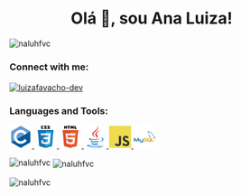 <h1 align="center">Olá 👋, sou Ana Luiza!</h1>
<p align="left"> <img src="https://komarev.com/ghpvc/?username=naluhfvc&label=Profile%20views&color=0e75b6&style=flat" alt="naluhfvc" /> </p>

<h3 align="left">Connect with me:</h3>
<p align="left">
<a href="https://linkedin.com/in/luizafavacho-dev" target="blank"><img align="center" src="https://raw.githubusercontent.com/rahuldkjain/github-profile-readme-generator/master/src/images/icons/Social/linked-in-alt.svg" alt="luizafavacho-dev" height="30" width="40" /></a>
</p>

<h3 align="left">Languages and Tools:</h3>
<p align="left"> <a href="https://www.cprogramming.com/" target="_blank" rel="noreferrer"> <img src="https://raw.githubusercontent.com/devicons/devicon/master/icons/c/c-original.svg" alt="c" width="40" height="40"/> </a> <a href="https://www.w3schools.com/css/" target="_blank" rel="noreferrer"> <img src="https://raw.githubusercontent.com/devicons/devicon/master/icons/css3/css3-original-wordmark.svg" alt="css3" width="40" height="40"/> </a> <a href="https://www.w3.org/html/" target="_blank" rel="noreferrer"> <img src="https://raw.githubusercontent.com/devicons/devicon/master/icons/html5/html5-original-wordmark.svg" alt="html5" width="40" height="40"/> </a> <a href="https://www.java.com" target="_blank" rel="noreferrer"> <img src="https://raw.githubusercontent.com/devicons/devicon/master/icons/java/java-original.svg" alt="java" width="40" height="40"/> </a> <a href="https://developer.mozilla.org/en-US/docs/Web/JavaScript" target="_blank" rel="noreferrer"> <img src="https://raw.githubusercontent.com/devicons/devicon/master/icons/javascript/javascript-original.svg" alt="javascript" width="40" height="40"/> </a> <a href="https://www.mysql.com/" target="_blank" rel="noreferrer"> <img src="https://raw.githubusercontent.com/devicons/devicon/master/icons/mysql/mysql-original-wordmark.svg" alt="mysql" width="40" height="40"/> </a> </p>

<p><img align="left" src="https://github-readme-stats.vercel.app/api/top-langs?username=naluhfvc&show_icons=true&locale=en&layout=compact" alt="naluhfvc" /></p>

<p>&nbsp;<img align="center" src="https://github-readme-stats.vercel.app/api?username=naluhfvc&show_icons=true&locale=en" alt="naluhfvc" /></p>

<p><img align="center" src="https://github-readme-streak-stats.herokuapp.com/?user=naluhfvc&" alt="naluhfvc" /></p>
